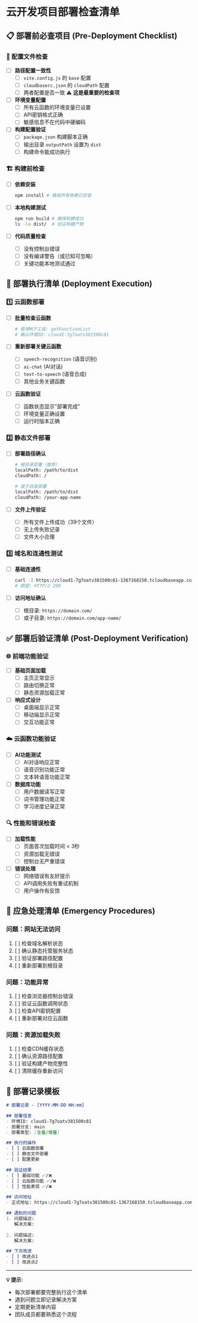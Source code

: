 # 云开发项目部署检查清单

## 📋 部署前必查项目 (Pre-Deployment Checklist)

### 🔧 配置文件检查
- [ ] **路径配置一致性**
  - [ ] `vite.config.js` 的 `base` 配置
  - [ ] `cloudbaserc.json` 的 `cloudPath` 配置  
  - [ ] 两者配置是否一致 ⚠️ **这是最重要的检查项**

- [ ] **环境变量配置**
  - [ ] 所有云函数的环境变量已设置
  - [ ] API密钥格式正确
  - [ ] 敏感信息不在代码中硬编码

- [ ] **构建配置验证**
  - [ ] `package.json` 构建脚本正确
  - [ ] 输出目录 `outputPath` 设置为 `dist`
  - [ ] 构建命令能成功执行

### 🏗️ 构建前检查
- [ ] **依赖安装**
  ```bash
  npm install # 确保所有依赖已安装
  ```

- [ ] **本地构建测试**
  ```bash
  npm run build # 确保构建成功
  ls -la dist/  # 验证构建产物
  ```

- [ ] **代码质量检查**
  - [ ] 没有控制台错误
  - [ ] 没有编译警告（或已知可忽略）
  - [ ] 关键功能本地测试通过

## 🚀 部署执行清单 (Deployment Execution)

### 1️⃣ 云函数部署
- [ ] **批量检查云函数**
  ```bash
  # 使用MCP工具: getFunctionList
  # 确认环境ID: cloud1-7g7oatv381500c81
  ```

- [ ] **重新部署关键云函数**
  - [ ] `speech-recognition` (语音识别)
  - [ ] `ai-chat` (AI对话)
  - [ ] `text-to-speech` (语音合成)
  - [ ] 其他业务关键函数

- [ ] **云函数验证**
  - [ ] 函数状态显示"部署完成"
  - [ ] 环境变量正确设置
  - [ ] 运行时版本正确

### 2️⃣ 静态文件部署
- [ ] **部署路径确认**
  ```bash
  # 根目录部署（推荐）
  localPath: /path/to/dist
  cloudPath: /
  
  # 或子目录部署
  localPath: /path/to/dist  
  cloudPath: /your-app-name
  ```

- [ ] **文件上传验证**
  - [ ] 所有文件上传成功（39个文件）
  - [ ] 无上传失败记录
  - [ ] 文件大小合理

### 3️⃣ 域名和连通性测试
- [ ] **基础连通性**
  ```bash
  curl -I https://cloud1-7g7oatv381500c81-1367168150.tcloudbaseapp.com
  # 期望: HTTP/2 200
  ```

- [ ] **访问地址确认**
  - [ ] 根目录: `https://domain.com/`
  - [ ] 或子目录: `https://domain.com/app-name/`

## ✅ 部署后验证清单 (Post-Deployment Verification)

### 🌐 前端功能验证
- [ ] **基础页面加载**
  - [ ] 主页正常显示
  - [ ] 路由切换正常
  - [ ] 静态资源加载正常

- [ ] **响应式设计**
  - [ ] 桌面端显示正常
  - [ ] 移动端显示正常
  - [ ] 交互功能正常

### ☁️ 云函数功能验证
- [ ] **AI功能测试**
  - [ ] AI对话响应正常
  - [ ] 语音识别功能正常
  - [ ] 文本转语音功能正常

- [ ] **数据库功能**
  - [ ] 用户数据读写正常
  - [ ] 词书管理功能正常
  - [ ] 学习进度记录正常

### 🔍 性能和错误检查
- [ ] **加载性能**
  - [ ] 页面首次加载时间 < 3秒
  - [ ] 资源加载无错误
  - [ ] 控制台无严重错误

- [ ] **错误处理**
  - [ ] 网络错误有友好提示
  - [ ] API调用失败有重试机制
  - [ ] 用户操作有反馈

## 🚨 应急处理清单 (Emergency Procedures)

### 问题：网站无法访问
1. [ ] 检查域名解析状态
2. [ ] 确认静态托管服务状态
3. [ ] 验证部署路径配置
4. [ ] 重新部署到根目录

### 问题：功能异常
1. [ ] 检查浏览器控制台错误
2. [ ] 验证云函数调用状态
3. [ ] 检查API密钥配置
4. [ ] 重新部署对应云函数

### 问题：资源加载失败
1. [ ] 检查CDN缓存状态
2. [ ] 确认资源路径配置
3. [ ] 验证构建产物完整性
4. [ ] 清除缓存重新访问

## 📝 部署记录模板

```markdown
# 部署记录 - [YYYY-MM-DD HH:mm]

## 部署信息
- 环境ID: cloud1-7g7oatv381500c81
- 部署分支: main
- 部署类型: [全量/增量]

## 执行的操作
- [ ] 云函数部署
- [ ] 静态文件部署
- [ ] 配置更新

## 验证结果
- [ ] 基础功能 ✅/❌
- [ ] 云函数功能 ✅/❌  
- [ ] 性能表现 ✅/❌

## 访问地址
- 正式地址: https://cloud1-7g7oatv381500c81-1367168150.tcloudbaseapp.com

## 遇到的问题
1. 问题描述:
   解决方案:
   
2. 问题描述:
   解决方案:

## 下次改进
- [ ] 改进点1
- [ ] 改进点2
```

---

**💡 提示**: 
- 每次部署都要完整执行这个清单
- 遇到问题立即记录解决方案
- 定期更新清单内容
- 团队成员都要熟悉这个流程